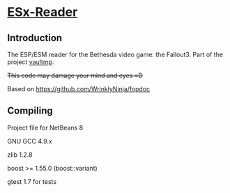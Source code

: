 [ESx-Reader][github]
====================

Introduction
------------

The ESP/ESM reader for the Bethesda video game: the Fallout3. Part of the project
[vaultmp][vmp].

~~This code may damage your mind and eyes =D~~

Based on https://github.com/WrinklyNinja/fopdoc

Compiling
---------

Project file for NetBeans 8

GNU GCC 4.9.x

zlib 1.2.8

boost >= 1.55.0 (boost::variant)

gtest 1.7 for tests


[github]: <http://github.com/koncord/esx-reader>
[vmp]: <http://github.com/foxtacles/vaultmp>

